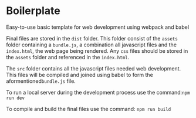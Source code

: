 # Boilerplate
Easy-to-use basic template for web development using webpack and babel

Final files are stored in the `dist` folder. This folder consist of the `assets` folder containing a `bundle.js`, a combination all javascript files and the `index.html`, the web page being rendered. Any `css` files should be stored in the `assets` folder and referenced in the `index.html`.

The `src` folder contains all the javascript files needed web development. This files will be compiled and joined using babel to form the aformentioned`bundle.js` file.

To run a local server during the development process use the command:`npm run dev`
 
To compile and build the final files use the command: `npm run build`
